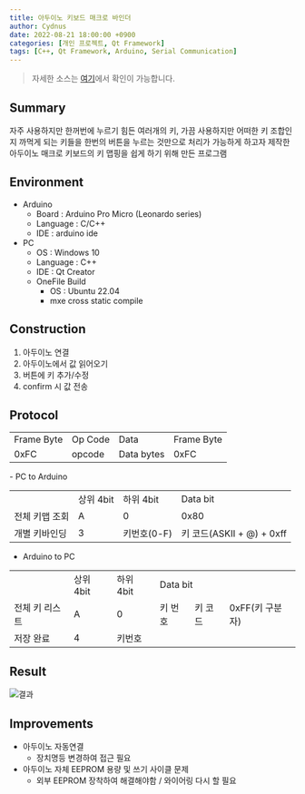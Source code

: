 ```yaml
---
title: 아두이노 키보드 매크로 바인더
author: Cydnus
date: 2022-08-21 18:00:00 +0900
categories: [개인 프로젝트, Qt Framework]
tags: [C++, Qt Framework, Arduino, Serial Communication]
---
```


> 자세한 소스는 [여기](https://github.com/cydnus/study_files/tree/main/QtFramework/KeyMacroBinder)에서 확인이 가능합니다.

## Summary

자주 사용하지만 한꺼번에 누르기 힘든 여러개의 키, 가끔 사용하지만 어떠한 키 조합인지 까먹게 되는 키들을 한번의 버튼을 누르는 것만으로 처리가 가능하게 하고자 제작한 아두이노 매크로 키보드의 키 맵핑을 쉽게 하기 위해 만든 프로그램

## Environment

- Arduino
  - Board : Arduino Pro Micro (Leonardo series)
  - Language : C/C++
  - IDE : arduino ide
- PC
  - OS : Windows 10
  - Language : C++
  - IDE : Qt Creator
  - OneFile Build
    - OS : Ubuntu 22.04
    - mxe cross static compile

## Construction

1. 아두이노 연결
2. 아두이노에서 값 읽어오기
3. 버튼에 키 추가/수정
4. confirm 시 값 전송

## Protocol

<table>
  <tr>
    <td>Frame Byte</td>
    <td>Op Code</td>
    <td >Data</td>
    <td >Frame Byte</td>
  </tr>
  <tr>
    <td>0xFC</td>
    <td>opcode</td>
    <td> Data bytes</td>
    <td>0xFC</td>
  </tr>
</table>
- PC to Arduino
<table>
  <tr>
    <td></td>
    <td>상위 4bit</td>
    <td>하위 4bit</td>
    <td>Data bit</td>
  </tr>
  <tr>
    <td>전체 키맵 조회</td>
    <td>A</td>
    <td>0</td>
    <td>0x80</td>
  </tr>
  <tr>
    <td>개별 키바인딩</td>
    <td>3</td>
    <td>키번호(0-F)</td>
    <td>키 코드(ASKII + @) + 0xff</td>
  </tr>
</table>

- Arduino to PC
<table>
  <tr>
    <td></td>
    <td>상위 4bit</td>
    <td>하위 4bit</td>
    <td colspan=3>Data bit</td>
  </tr>
  <tr>
    <td>전체 키 리스트</td>
    <td>A</td>
    <td>0</td>
    <td>키 번호</td>
    <td>키 코드</td>
    <td>0xFF(키 구분자)</td>
  </tr>
  <tr>
    <td>저장 완료</td>
    <td>4</td>
    <td>키번호</td>
    <td colspan=3></td>
  </tr>
</table>

## Result

![결과](/posts/220428_keybinder/result.gif)

## Improvements

- 아두이노 자동연결
  - 장치명등 변경하여 접근 필요
- 아두이노 자체 EEPROM 용량 및 쓰기 사이클 문제
  - 외부 EEPROM 장착하여 해결해야함 / 와이어링 다시 할 필요
